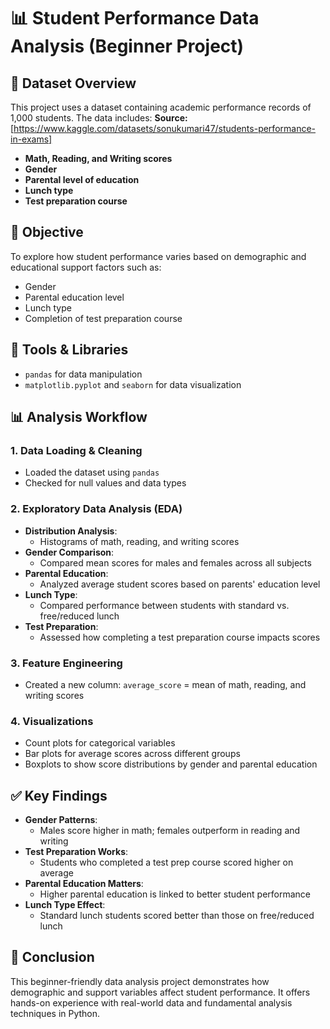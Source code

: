 # 📊 Student Performance Data Analysis (Beginner Project)

## 📁 Dataset Overview
This project uses a dataset containing academic performance records of 1,000 students. The data includes:
  **Source:** [https://www.kaggle.com/datasets/sonukumari47/students-performance-in-exams]
- **Math, Reading, and Writing scores**
- **Gender**
- **Parental level of education**
- **Lunch type**
- **Test preparation course**

## 🎯 Objective
To explore how student performance varies based on demographic and educational support factors such as:
- Gender
- Parental education level
- Lunch type
- Completion of test preparation course

## 🧰 Tools & Libraries
- `pandas` for data manipulation
- `matplotlib.pyplot` and `seaborn` for data visualization

## 📊 Analysis Workflow

### 1. Data Loading & Cleaning
- Loaded the dataset using `pandas`
- Checked for null values and data types

### 2. Exploratory Data Analysis (EDA)
- **Distribution Analysis**:
  - Histograms of math, reading, and writing scores
- **Gender Comparison**:
  - Compared mean scores for males and females across all subjects
- **Parental Education**:
  - Analyzed average student scores based on parents' education level
- **Lunch Type**:
  - Compared performance between students with standard vs. free/reduced lunch
- **Test Preparation**:
  - Assessed how completing a test preparation course impacts scores

### 3. Feature Engineering
- Created a new column: `average_score` = mean of math, reading, and writing scores

### 4. Visualizations
- Count plots for categorical variables
- Bar plots for average scores across different groups
- Boxplots to show score distributions by gender and parental education

## ✅ Key Findings
- **Gender Patterns**: 
  - Males score higher in math; females outperform in reading and writing
- **Test Preparation Works**: 
  - Students who completed a test prep course scored higher on average
- **Parental Education Matters**: 
  - Higher parental education is linked to better student performance
- **Lunch Type Effect**: 
  - Standard lunch students scored better than those on free/reduced lunch

## 📌 Conclusion
This beginner-friendly data analysis project demonstrates how demographic and support variables affect student performance. It offers hands-on experience with real-world data and fundamental analysis techniques in Python.


